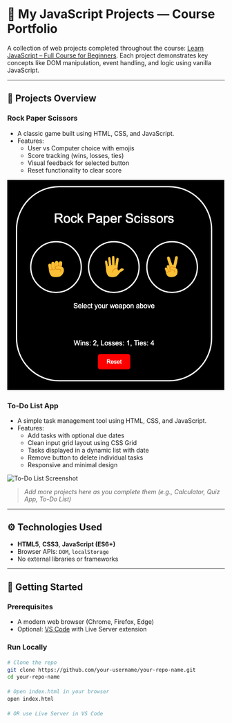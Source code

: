 # 🧠 My JavaScript Projects — Course Portfolio

A collection of web projects completed throughout the course: [Learn JavaScript – Full Course for Beginners](https://www.youtube.com/watch?v=EerdGm-ehJQ). Each project demonstrates key concepts like DOM manipulation, event handling, and logic using vanilla JavaScript.

---

## 🧩 Projects Overview

### **Rock Paper Scissors**
- A classic game built using HTML, CSS, and JavaScript.
- Features:
  - User vs Computer choice with emojis
  - Score tracking (wins, losses, ties)
  - Visual feedback for selected button
  - Reset functionality to clear score

![Rock Paper Scissors Screenshot](images/screenshots/rock-paper-scissors.png)

### **To-Do List App**
- A simple task management tool using HTML, CSS, and JavaScript.
- Features:
  - Add tasks with optional due dates
  - Clean input grid layout using CSS Grid
  - Tasks displayed in a dynamic list with date
  - Remove button to delete individual tasks
  - Responsive and minimal design

![To-Do List Screenshot](images/screenshots/todo-list-screenshot.png)

> _Add more projects here as you complete them (e.g., Calculator, Quiz App, To-Do List)_

---

## ⚙️ Technologies Used

- **HTML5**, **CSS3**, **JavaScript (ES6+)**
- Browser APIs: `DOM`, `localStorage`
- No external libraries or frameworks


---
## 🚀 Getting Started

### Prerequisites

- A modern web browser (Chrome, Firefox, Edge)
- Optional: [VS Code](https://code.visualstudio.com/) with Live Server extension

### Run Locally

```bash
# Clone the repo
git clone https://github.com/your-username/your-repo-name.git
cd your-repo-name

# Open index.html in your browser
open index.html

# OR use Live Server in VS Code
